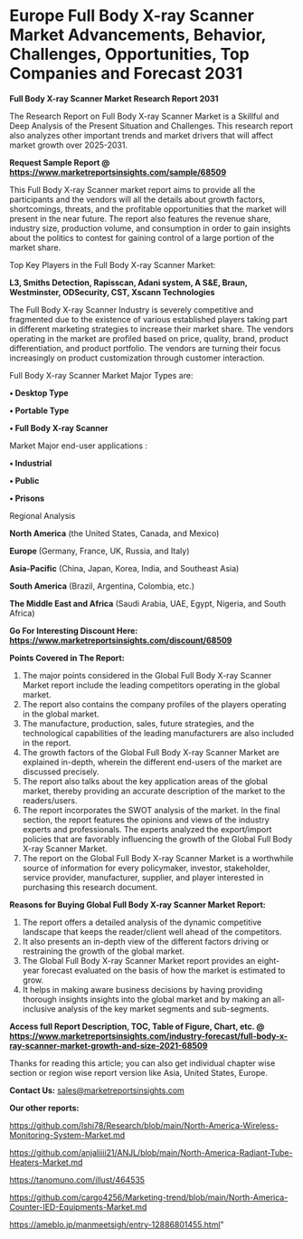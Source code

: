 # Europe Full Body X-ray Scanner Market Advancements, Behavior, Challenges, Opportunities, Top Companies and Forecast 2031

<strong>Full Body X-ray Scanner Market Research Report 2031</strong>

The Research Report on Full Body X-ray Scanner Market is a Skillful and Deep Analysis of the Present Situation and Challenges. This research report also analyzes other important trends and market drivers that will affect market growth over 2025-2031.

<strong>Request Sample Report @ <a href=https://www.marketreportsinsights.com/sample/68509>https://www.marketreportsinsights.com/sample/68509</a></strong>

This Full Body X-ray Scanner market report aims to provide all the participants and the vendors will all the details about growth factors, shortcomings, threats, and the profitable opportunities that the market will present in the near future. The report also features the revenue share, industry size, production volume, and consumption in order to gain insights about the politics to contest for gaining control of a large portion of the market share.

Top Key Players in the Full Body X-ray Scanner Market:

<strong>L3, Smiths Detection, Rapisscan, Adani system, A S&E, Braun, Westminster, ODSecurity, CST, Xscann Technologies</strong>

The Full Body X-ray Scanner Industry is severely competitive and fragmented due to the existence of various established players taking part in different marketing strategies to increase their market share. The vendors operating in the market are profiled based on price, quality, brand, product differentiation, and product portfolio. The vendors are turning their focus increasingly on product customization through customer interaction.

Full Body X-ray Scanner Market Major Types are:

<strong>• Desktop Type

• Portable Type

• Full Body X-ray Scanner</strong>

Market Major end-user applications :

<strong>• Industrial

• Public

• Prisons</strong>

Regional Analysis

</u><strong><b>North America</b></strong> (the United States, Canada, and Mexico)

<strong><b>Europe </b></strong>(Germany, France, UK, Russia, and Italy)

<strong><b>Asia-Pacific</b></strong> (China, Japan, Korea, India, and Southeast Asia)

<strong><b>South America</b></strong> (Brazil, Argentina, Colombia, etc.)

<strong><b>The Middle East and Africa</b></strong> (Saudi Arabia, UAE, Egypt, Nigeria, and South Africa)

<strong>Go For Interesting Discount Here: <a href=https://www.marketreportsinsights.com/discount/68509>https://www.marketreportsinsights.com/discount/68509</a></strong>

<strong>Points Covered in The Report:</strong>
<ol>
  <li>The major points considered in the Global Full Body X-ray Scanner Market report include the leading competitors operating in the global market.</li>
  <li>The report also contains the company profiles of the players operating in the global market.</li>
  <li>The manufacture, production, sales, future strategies, and the technological capabilities of the leading manufacturers are also included in the report.</li>
  <li>The growth factors of the Global Full Body X-ray Scanner Market are explained in-depth, wherein the different end-users of the market are discussed precisely.</li>
  <li>The report also talks about the key application areas of the global market, thereby providing an accurate description of the market to the readers/users.</li>
  <li>The report incorporates the SWOT analysis of the market. In the final section, the report features the opinions and views of the industry experts and professionals. The experts analyzed the export/import policies that are favorably influencing the growth of the Global Full Body X-ray Scanner Market.</li>
  <li>The report on the Global Full Body X-ray Scanner Market is a worthwhile source of information for every policymaker, investor, stakeholder, service provider, manufacturer, supplier, and player interested in purchasing this research document.</li>
</ol>
<strong>Reasons for Buying Global Full Body X-ray Scanner Market Report:</strong>

<ol>
  <li>The report offers a detailed analysis of the dynamic competitive landscape that keeps the reader/client well ahead of the competitors.</li>
  <li>It also presents an in-depth view of the different factors driving or restraining the growth of the global market.</li>
  <li>The Global Full Body X-ray Scanner Market report provides an eight-year forecast evaluated on the basis of how the market is estimated to grow.</li>
  <li>It helps in making aware business decisions by having providing thorough insights insights into the global market and by making an all-inclusive analysis of the key market segments and sub-segments.</li>
</ol>
<strong>Access full Report Description, TOC, Table of Figure, Chart, etc. @ <a href=https://www.marketreportsinsights.com/industry-forecast/full-body-x-ray-scanner-market-growth-and-size-2021-68509>https://www.marketreportsinsights.com/industry-forecast/full-body-x-ray-scanner-market-growth-and-size-2021-68509</a></strong>


Thanks for reading this article; you can also get individual chapter wise section or region wise report version like Asia, United States, Europe.

<strong>Contact Us:</strong>
sales@marketreportsinsights.com

<strong>Our other reports:</strong>

<a href=https://github.com/Ishi78/Research/blob/main/North-America-Wireless-Monitoring-System-Market.md>https://github.com/Ishi78/Research/blob/main/North-America-Wireless-Monitoring-System-Market.md</a>

<a href=https://github.com/anjaliiii21/ANJL/blob/main/North-America-Radiant-Tube-Heaters-Market.md>https://github.com/anjaliiii21/ANJL/blob/main/North-America-Radiant-Tube-Heaters-Market.md</a>

<a href=https://tanomuno.com/illust/464535>https://tanomuno.com/illust/464535</a>

<a href=https://github.com/cargo4256/Marketing-trend/blob/main/North-America-Counter-IED-Equipments-Market.md>https://github.com/cargo4256/Marketing-trend/blob/main/North-America-Counter-IED-Equipments-Market.md</a>

<a href=https://ameblo.jp/manmeetsigh/entry-12886801455.html>https://ameblo.jp/manmeetsigh/entry-12886801455.html</a>"
